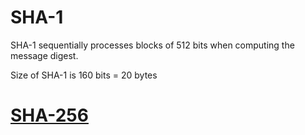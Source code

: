 # SHA-1
SHA-1 sequentially processes blocks of 512 bits when computing the message digest.

Size of SHA-1 is 160 bits = 20 bytes

# [SHA-256](SHA-256.md)
